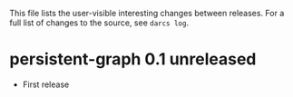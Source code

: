This file lists the user-visible interesting changes between releases. For a
full list of changes to the source, see `darcs log`.



persistent-graph 0.1        unreleased
======================================

* First release
